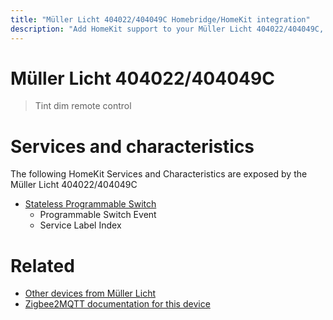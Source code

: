 ```yaml
---
title: "Müller Licht 404022/404049C Homebridge/HomeKit integration"
description: "Add HomeKit support to your Müller Licht 404022/404049C, using Homebridge, Zigbee2MQTT and homebridge-z2m."
---
```

<!---
This file has been GENERATED using src/docgen/docgen.ts
DO NOT EDIT THIS FILE MANUALLY!
-->
# Müller Licht 404022/404049C
> Tint dim remote control


# Services and characteristics
The following HomeKit Services and Characteristics are exposed by
the Müller Licht 404022/404049C

* [Stateless Programmable Switch](../../action.md)
  * Programmable Switch Event
  * Service Label Index


# Related
* [Other devices from Müller Licht](../index.md#muller_licht)
* [Zigbee2MQTT documentation for this device](https://www.zigbee2mqtt.io/devices/404022_404049C.html)